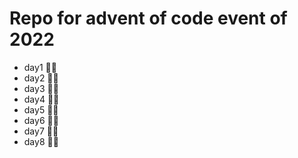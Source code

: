 # Repo for advent of code event of 2022

 - day1 🌟🌟
 - day2 🌟🌟
 - day3 🌟🌟
 - day4 🌟🌟
 - day5 🌟🌟
 - day6 🌟🌟
 - day7 🌟🌟
 - day8 🌟🌟
